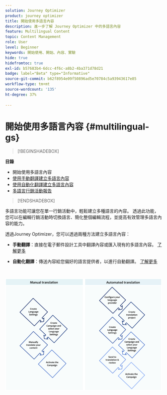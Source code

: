 ```yaml
---
solution: Journey Optimizer
product: journey optimizer
title: 開始使用多語言內容
description: 進一步了解 Journey Optimizer 中的多語言內容
feature: Multilingual Content
topic: Content Management
role: User
level: Beginner
keywords: 開始使用、開始、內容、實驗
hide: true
hidefromtoc: true
exl-id: b57683b4-6dcc-4f6c-a8b2-4ba371d78d21
badge: label="Beta" type="Informative"
source-git-commit: b62f8954e09f50896ad5e70784c5a93943617e85
workflow-type: tm+mt
source-wordcount: '135'
ht-degree: 37%

---
```


# 開始使用多語言內容 {#multilingual-gs}

>[!BEGINSHADEBOX]

**目錄**

* 開始使用多語言內容
* [使用手動翻譯建立多語言內容](multilingual-manual.md)
* [使用自動化翻譯建立多語言內容](multilingual-automated.md)
* [多語言行銷活動報告](multilingual-report.md)

>[!ENDSHADEBOX]

多語言功能可讓您在單一行銷活動中，輕鬆建立多種語言的內容。 透過此功能，您可以在編輯行銷活動時切換語言、簡化整個編輯流程，並提高有效管理多語言內容的能力。

透過Journey Optimizer，您可以透過兩種方法建立多語言內容：

* **手動翻譯**：直接在電子郵件設計工具中翻譯內容或匯入現有的多語言內容。 [了解更多](multilingual-manual.md)

* **自動化翻譯**：傳送內容給您偏好的語言提供者，以進行自動翻譯。 [了解更多](multilingual-automated.md)

</br>

![](assets/translation_schema.png)
